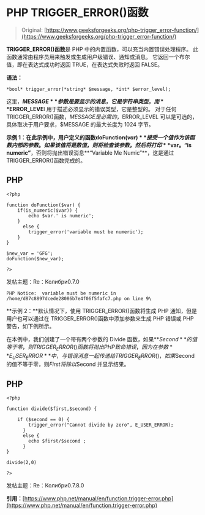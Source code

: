 # PHP TRIGGER_ERROR()函数

> Original: [https://www.geeksforgeeks.org/php-trigger_error-function/](https://www.geeksforgeeks.org/php-trigger_error-function/)

**TRIGGER_ERROR()函数**是 PHP 中的内置函数，可以充当内置错误处理程序。 此函数通常由程序员用来触发或生成用户级错误、通知或消息。 它返回一个布尔值，即在表达式成功时返回 TRUE，在表达式失败时返回 FALSE。

**语法：**

```
*bool* trigger_error(*string* $message, *int* $error_level);
```

这里，**$MESSAGE**参数是要显示的消息，它是字符串类型，而**$ERROR_LEVE**l 用于描述必须显示的错误类型，它是整型的。 对于任何 TRIGGER_ERROR()函数，$MESSAGE 是必需的，$ERROR_LEVEL 可以是可选的，具体取决于用户要求，$MESSAGE 的最大长度为 1024 字节。

**示例 1：**在此示例中，用户定义的函数**doFunction($var)**接受一个值作为该函数内部的参数。如果该值将是数值，则将检查该参数，然后将打印**$var。“is numeric”**，否则将抛出错误消息**“Variable Me Numic”**，这是通过 TRIGGER_ERROR()函数完成的。

## PHP

```
<?php

function doFunction($var) {
    if(is_numeric($var)) {
        echo $var.' is numeric';
    } 
      else {
        trigger_error('variable must be numeric');
    }
}

$new_var = 'GFG';
doFunction($new_var);

?>
```

发帖主题：Re：Колибри0.7.0

```
PHP Notice:  variable must be numeric in 
/home/d87c8897dcede28086b7e4f06f5fafc7.php on line 9\
```

**示例 2：**默认情况下，使用 TRIGGER_ERROR()函数将生成 PHP 通知，但是用户也可以通过在 TRIGGER_ERROR()函数中添加参数来生成 PHP 错误或 PHP 警告，如下例所示。

在本例中，我们创建了一个带有两个参数的 Divide 函数，如果**$Second**的值等于零，则 TRIGGER_ERROR()函数将抛出 PHP 致命错误，因为在参数**E_USER_ERROR**中，与错误消息一起传递给 TRIGGER_ERROR()，如果$Second 的值不等于零，则$First 将除以$Second 并显示结果。

## PHP

```
<?php

function divide($first,$second) {

    if ($second == 0) {
        trigger_error("Cannot divide by zero", E_USER_ERROR);
      }
      else {
        echo $first/$second ;    
      }
}

divide(2,0)

?>
```

发帖主题：Re：Колибри0.7.8.0

**引用：**[https://www.php.net/manual/en/function.trigger-error.php](https://www.php.net/manual/en/function.trigger-error.php)